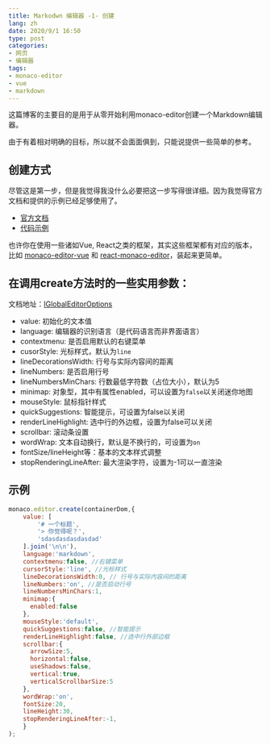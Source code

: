 ```yaml
---
title: Markodwn 编辑器 -1- 创建
lang: zh
date: 2020/9/1 16:50
type: post
categories:
- 网页
- 编辑器
tags:
- monaco-editor
- vue
- markdown
---
```


这篇博客的主要目的是用于从零开始利用monaco-editor创建一个Markdown编辑器。

由于有着相对明确的目标，所以就不会面面俱到，只能说提供一些简单的参考。

<!--more-->

## 创建方式

尽管这是第一步，但是我觉得我没什么必要把这一步写得很详细。因为我觉得官方文档和提供的示例已经足够使用了。

- [官方文档](https://github.com/Microsoft/monaco-editor)
- [代码示例](https://github.com/Microsoft/monaco-editor-samples/)

也许你在使用一些诸如Vue, React之类的框架，其实这些框架都有对应的版本，比如 [monaco-editor-vue](https://www.npmjs.com/package/monaco-editor-vue) 和 [react-monaco-editor](https://www.npmjs.com/package/react-monaco-editor)，装起来更简单。

## 在调用create方法时的一些实用参数：

文档地址：[IGlobalEditorOptions](https://microsoft.github.io/monaco-editor/api/interfaces/monaco.editor.istandaloneeditorconstructionoptions.html)

- value: 初始化的文本值
- language: 编辑器的识别语言（是代码语言而非界面语言）
- contextmenu: 是否启用默认的右键菜单
- cusorStyle: 光标样式，默认为`line`
- lineDecorationsWidth: 行号与实际内容间的距离
- lineNumbers: 是否启用行号
- lineNumbersMinChars: 行数最低字符数（占位大小），默认为5
- minimap: 对象型，其中有属性enabled，可以设置为`false`以关闭迷你地图
- mouseStyle: 鼠标指针样式
- quickSuggestions: 智能提示，可设置为false以关闭
- renderLineHighlight: 选中行的外边框，设置为false可以关闭
- scrollbar: 滚动条设置
- wordWrap: 文本自动换行，默认是不换行的，可设置为`on`
- fontSize/lineHeight等：基本的文本样式调整
- stopRenderingLineAfter: 最大渲染字符，设置为-1可以一直渲染

## 示例

```javascript
monaco.editor.create(containerDom,{
	value: [
	    '# 一个标题',
	    '> 你觉得呢？',
	    'sdasdasdasdasdad'
    ].join('\n\n'),
    language:'markdown',
    contextmenu:false, //右键菜单
    cursorStyle:'line', //光标样式
    lineDecorationsWidth:0, // 行号与实际内容间的距离
    lineNumbers:'on', //是否启动行号
    lineNumbersMinChars:1,
    minimap:{
      enabled:false
    },
    mouseStyle:'default',
    quickSuggestions:false, //智能提示
    renderLineHighlight:false, //选中行外部边框
    scrollbar:{
      arrowSize:5,
      horizontal:false,
      useShadows:false,
      vertical:true,
      verticalScrollbarSize:5
    },
    wordWrap:'on',
    fontSize:20,
    lineHeight:30,
    stopRenderingLineAfter:-1,
	}
);
```